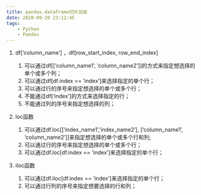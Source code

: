 ```yaml
---
title: pandas.dataframe切片总结
date: 2020-09-20 23:12:45
tags:
	- Python
	- Pandas
---
```


1. df[‘column_name’] ，df[row_start_index, row_end_index]
   1. 可以通过df[[‘column_name1’, ‘column_name2’]]的方式来指定想选择的单个或多个列；
   2. 可以通过df[df.index == ‘index’]来选择指定的单个行；
   3. 可以通过行的序号来指定想选择的单个或多个行；
   4. 不能通过df[‘index’]的方式来选择指定的行；
   5. 不能通过列的序号来指定想选择的列；

   <!-- more -->

2. loc函数
   1. 可以通过df.loc[[‘index_name1’,’index_name2’], [‘column_name1’, ‘column_name2’]]来指定想选择的单个或多个行和列;
   2. 可以通过行的序号来指定想选择的单个或多个行；
   3. 可以通过df.loc[df.index == ‘index’]来选择指定的单个行；

3. iloc函数
   1. 可以通过df.iloc[df.index == ‘index’]来选择指定的单个行；
   2. 可以通过行列的序号来指定想要选择的行和列；